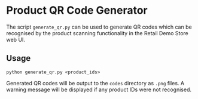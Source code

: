 # Product QR Code Generator

The script `generate_qr.py` can be used to generate QR codes which can be recognised by the product scanning functionality in the Retail Demo Store web UI.  

## Usage

`python generate_qr.py <product_ids>`

Generated QR codes will be output to the `codes` directory as `.png` files. A warning message will be displayed if any product IDs were not recognised.